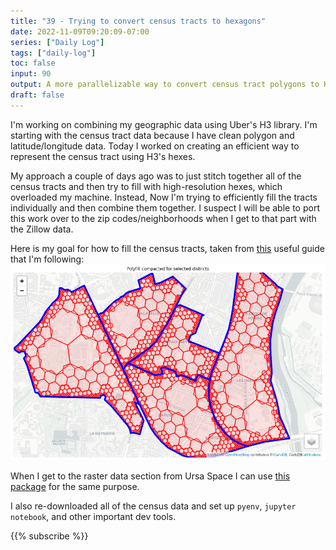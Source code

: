 ```yaml
---
title: "39 - Trying to convert census tracts to hexagons"
date: 2022-11-09T09:20:09-07:00
series: ["Daily Log"]
tags: ["daily-log"]
toc: false
input: 90
output: A more parallelizable way to convert census tract polygons to H3 hexes
draft: false
---
```

I'm working on combining my geographic data using Uber's H3 library. I'm starting with the census tract data because I have clean polygon and latitude/longitude data. Today I worked on creating an efficient way to represent the census tract using H3's hexes.

My approach a couple of days ago was to just stitch together all of the census tracts and then try to fill with high-resolution hexes, which overloaded my machine. Instead, Now I'm trying to efficiently fill the tracts individually and then combine them together. I suspect I will be able to port this work over to the zip codes/neighborhoods when I get to that part with the Zillow data.

Here is my goal for how to fill the census tracts, taken from [this](https://github.com/uber/h3-py-notebooks/blob/master/notebooks/urban_analytics.ipynb) useful guide that I'm following:
![Map hex fill goal](polyfill_goal.png)

When I get to the raster data section from Ursa Space I can use [this package](https://github.com/nmandery/h3ronpy) for the same purpose.

I also re-downloaded all of the census data and set up `pyenv`, `jupyter notebook`, and other important dev tools.

{{% subscribe %}}
